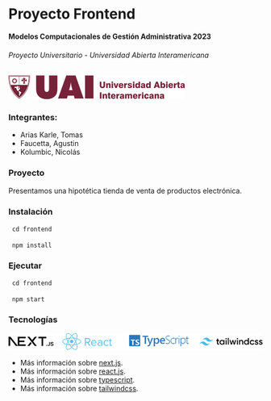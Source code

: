 # Proyecto Frontend 
**Modelos Computacionales de Gestión Administrativa 2023**

###### Proyecto Universitario - Universidad Abierta Interamericana

![Logo Universidad Abierta Interamericana](/doc/assets/uai-logo.png "Logo Universidad Abierta Interamericana")

### Integrantes:

- Arias Karle, Tomas
- Faucetta, Agustin
- Kolumbic, Nicolás

### Proyecto

Presentamos una hipotética tienda de venta de productos electrónica.

### Instalación

```
 cd frontend

 npm install
```

### Ejecutar

```
 cd frontend

 npm start
```


### Tecnologías

![Tecnologías implementadas: next.js, react.js, typescript, tailwindcss](/doc/assets/tecnologies.png "Tecnologías implementadas: next.js, react.js, typescript, tailwindcss")

- Más información sobre [next.js](https://nextjs.org/).
- Más información sobre [react.js](https://es.react.dev/).
- Más información sobre [typescript](https://www.typescriptlang.org/).
- Más información sobre [tailwindcss](https://tailwindcss.com/).